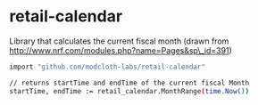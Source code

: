 retail-calendar
===============

Library that calculates the current fiscal month (drawn from
http://www.nrf.com/modules.php?name=Pages&sp\_id=391)

```bash
import "github.com/modcloth-labs/retail-calendar"

// returns startTime and endTime of the current fiscal Month
startTime, endTime := retail_calendar.MonthRange(time.Now())
```
